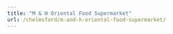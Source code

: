 ```yaml
---
title: "M & H Oriental Food Supermarket"
url: /chelmsford/m-and-h-oriental-food-supermarket/
---
```

